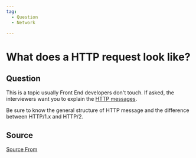 ```yaml
---
tag:
  - Question
  - Network

---
```

  
# What does a HTTP request look like?

## Question
This is a topic usually Front End developers don't touch. If asked, the interviewers want you to explain the [HTTP messages](https://developer.mozilla.org/en-US/docs/Web/HTTP/Messages).

Be sure to know the general structure of HTTP message and the difference between HTTP/1.x and HTTP/2.




##  Source
[Source From](https://bigfrontend.dev/question/what-does-a-http-request-look-like)

  